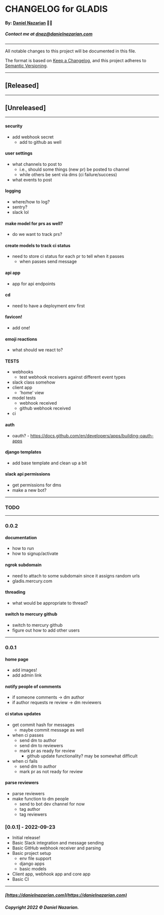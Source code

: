 # CHANGELOG for GLADIS
#### By: [Daniel Nazarian](https://danielnazarian) 🐧👹
##### Contact me at <dnaz@danielnazarian.com>

-------------------------------------------------------

All notable changes to this project will be documented in this file.

The format is based on [Keep a Changelog](https://keepachangelog.com/en/1.0.0/),
and this project adheres to [Semantic Versioning](https://semver.org/spec/v2.0.0.html).


-------------------------------------------------------

## [Released]



-------------------------------------------------------

## [Unreleased]

-----

#### security
- add webhook secret
    - add to github as well


#### user settings
- what channels to post to
    - i.e., should some things (new pr) be posted to channel
    - while others be sent via dms (ci failure/success)
- what events to post


#### logging
- where/how to log?
- sentry?
- slack lol


#### make model for prs as well?
- do we want to track prs?


#### create models to track ci status
- need to store ci status for each pr to tell when it passes
    - when passes send message


#### api app
- app for api endpoints


#### cd
- need to have a deployment env first


#### favicon!
- add one!


#### emoji reactions
- what should we react to?


#### TESTS
- webhooks
    - test webhook receivers against different event types
- slack class somehow
- client app
    - 'home' view
- model tests
    - webhook received
    - github webhook received
- ci


#### auth
- oauth? - https://docs.github.com/en/developers/apps/building-oauth-apps


#### django templates
- add base template and clean up a bit


#### slack api permissions
- get permissions for dms
- make a new bot?


-------------------------------------------------------
### TODO
----
### 0.0.2

#### documentation
- how to run
- how to signup/activate


#### ngrok subdomain
- need to attach to some subdomain since it assigns random urls
- gladis.mercury.com


#### threading
- what would be appropriate to thread?


#### switch to mercury github
- switch to mercury github
- figure out how to add other users


----
### 0.0.1


#### home page
- add images!
- add admin link


#### notify people of comments
- if someone comments -> dm author
- if author requests re review -> dm reviewers


#### ci status updates
- get commit hash for messages
    - maybe commit message as well
- when ci passes
    - send dm to author
    - send dm to reviewers
    - mark pr as ready for review
        - github update functionality? may be somewhat difficult
- when ci fails
    - send dm to author
    - mark pr as not ready for review
    

#### parse reviewers
- parse reviewers
- make function to dm people
    - send to bot dev channel for now
    - tag author
    - tag reviewers


### [0.0.1] - 2022-09-23
- Initial release!
- Basic Slack integration and message sending
- Basic GitHub webhook receiver and parsing
- Basic project setup
    - env file support
    - django apps
    - basic models
- Client app, webhook app and core app
- Basic CI

-------------------------------------------------------

##### [https://danielnazarian.com](https://danielnazarian.com)
##### Copyright 2022 © Daniel Nazarian.